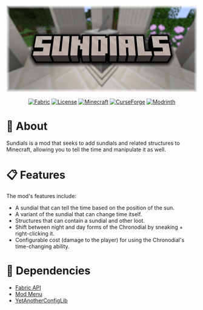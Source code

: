 <div align=center>

![SUNDIALS](.github/sundials_logo.png)

<a href="">![Fabric](https://img.shields.io/badge/Loader-Fabric-blue)</a>
<a href="">![License](https://img.shields.io/badge/License-MIT-red)</a>
<a href="">![Minecraft](https://img.shields.io/badge/Minecraft-1.21.x-forest_green)</a>
<a href="https://www.curseforge.com/minecraft/mc-mods/sundials">![CurseForge](https://img.shields.io/badge/CurseForge-Download-orange?logo=curseforge&link=https%3A%2F%2Fwww.curseforge.com%2Fminecraft%2Fmc-mods%2Fsundials)</a>
<a href="https://modrinth.com/mod/sundials">![Modrinth](https://img.shields.io/badge/Modrinth-Download-green?logo=modrinth&color=1BD96A)</a>

</div>

# 📖 About
Sundials is a mod that seeks to add sundials and related structures to Minecraft, allowing you to tell the time and manipulate it as well.

# 📋 Features
The mod's features include:

<ul>
  <li>A sundial that can tell the time based on the position of the sun.</li>
  <li>A variant of the sundial that can change time itself.</li>
  <li>Structures that can contain a sundial and other loot.</li>
  <li>Shift between night and day forms of the Chronodial by sneaking + right-clicking it.</li>
  <li>Configurable cost (damage to the player) for using the Chronodial's time-changing ability.</li>
</ul>

# 🔎 Dependencies
<ul>
  <li><a href="https://github.com/FabricMC/fabric">Fabric API</a></li>
  <li><a href="https://github.com/TerraformersMC/ModMenu">Mod Menu</a></li>
  <li><a href="https://github.com/isXander/YetAnotherConfigLib">YetAnotherConfigLib</a></li>
</ul>
